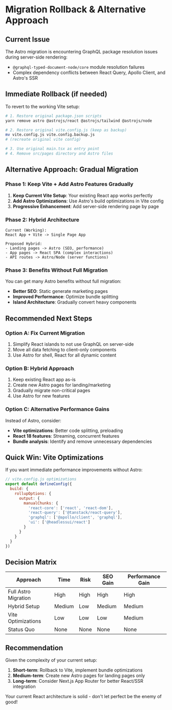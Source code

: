 # Migration Rollback & Alternative Approach

## Current Issue
The Astro migration is encountering GraphQL package resolution issues during server-side rendering:
- `@graphql-typed-document-node/core` module resolution failures
- Complex dependency conflicts between React Query, Apollo Client, and Astro's SSR

## Immediate Rollback (if needed)

To revert to the working Vite setup:

```bash
# 1. Restore original package.json scripts
yarn remove astro @astrojs/react @astrojs/tailwind @astrojs/node

# 2. Restore original vite.config.js (keep as backup)
mv vite.config.js vite.config.backup.js
# (recreate original vite config)

# 3. Use original main.tsx as entry point
# 4. Remove src/pages directory and Astro files
```

## Alternative Approach: Gradual Migration

### Phase 1: Keep Vite + Add Astro Features Gradually

1. **Keep Current Vite Setup**: Your existing React app works perfectly
2. **Add Astro Optimizations**: Use Astro's build optimizations in Vite config
3. **Progressive Enhancement**: Add server-side rendering page by page

### Phase 2: Hybrid Architecture

```
Current (Working):
React App + Vite -> Single Page App

Proposed Hybrid:
- Landing pages -> Astro (SEO, performance)
- App pages -> React SPA (complex interactions)
- API routes -> Astro/Node (server functions)
```

### Phase 3: Benefits Without Full Migration

You can get many Astro benefits without full migration:
- **Better SEO**: Static generate marketing pages
- **Improved Performance**: Optimize bundle splitting
- **Island Architecture**: Gradually convert heavy components

## Recommended Next Steps

### Option A: Fix Current Migration
1. Simplify React islands to not use GraphQL on server-side
2. Move all data fetching to client-only components
3. Use Astro for shell, React for all dynamic content

### Option B: Hybrid Approach
1. Keep existing React app as-is
2. Create new Astro pages for landing/marketing
3. Gradually migrate non-critical pages
4. Use Astro for new features

### Option C: Alternative Performance Gains
Instead of Astro, consider:
- **Vite optimizations**: Better code splitting, preloading
- **React 18 features**: Streaming, concurrent features
- **Bundle analysis**: Identify and remove unnecessary dependencies

## Quick Win: Vite Optimizations

If you want immediate performance improvements without Astro:

```javascript
// vite.config.js optimizations
export default defineConfig({
  build: {
    rollupOptions: {
      output: {
        manualChunks: {
          'react-core': ['react', 'react-dom'],
          'react-query': ['@tanstack/react-query'],
          'graphql': ['@apollo/client', 'graphql'],
          'ui': ['@headlessui/react']
        }
      }
    }
  }
})
```

## Decision Matrix

| Approach | Time | Risk | SEO Gain | Performance Gain |
|----------|------|------|----------|------------------|
| Full Astro Migration | High | High | High | High |
| Hybrid Setup | Medium | Low | Medium | Medium |
| Vite Optimizations | Low | Low | Low | Medium |
| Status Quo | None | None | None | None |

## Recommendation

Given the complexity of your current setup:

1. **Short-term**: Rollback to Vite, implement bundle optimizations
2. **Medium-term**: Create new Astro pages for landing pages only
3. **Long-term**: Consider Next.js App Router for better React/SSR integration

Your current React architecture is solid - don't let perfect be the enemy of good!